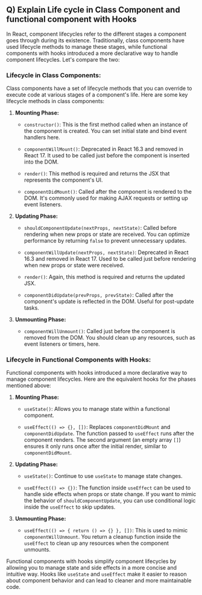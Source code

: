 ## Q) Explain Life cycle in Class Component and functional component with Hooks

In React, component lifecycles refer to the different stages a component goes through during its existence. Traditionally, class components have used lifecycle methods to manage these stages, while functional components with hooks introduced a more declarative way to handle component lifecycles. Let's compare the two:

### Lifecycle in Class Components:

Class components have a set of lifecycle methods that you can override to execute code at various stages of a component's life. Here are some key lifecycle methods in class components:

1. **Mounting Phase:**

   - `constructor()`: This is the first method called when an instance of the component is created. You can set initial state and bind event handlers here.

   - `componentWillMount()`: Deprecated in React 16.3 and removed in React 17. It used to be called just before the component is inserted into the DOM.

   - `render()`: This method is required and returns the JSX that represents the component's UI.

   - `componentDidMount()`: Called after the component is rendered to the DOM. It's commonly used for making AJAX requests or setting up event listeners.

2. **Updating Phase:**

   - `shouldComponentUpdate(nextProps, nextState)`: Called before rendering when new props or state are received. You can optimize performance by returning `false` to prevent unnecessary updates.

   - `componentWillUpdate(nextProps, nextState)`: Deprecated in React 16.3 and removed in React 17. Used to be called just before rendering when new props or state were received.

   - `render()`: Again, this method is required and returns the updated JSX.

   - `componentDidUpdate(prevProps, prevState)`: Called after the component's update is reflected in the DOM. Useful for post-update tasks.

3. **Unmounting Phase:**

   - `componentWillUnmount()`: Called just before the component is removed from the DOM. You should clean up any resources, such as event listeners or timers, here.

### Lifecycle in Functional Components with Hooks:

Functional components with hooks introduced a more declarative way to manage component lifecycles. Here are the equivalent hooks for the phases mentioned above:

1. **Mounting Phase:**

   - `useState()`: Allows you to manage state within a functional component.

   - `useEffect(() => {}, [])`: Replaces `componentDidMount` and `componentDidUpdate`. The function passed to `useEffect` runs after the component renders. The second argument (an empty array `[]`) ensures it only runs once after the initial render, similar to `componentDidMount`.

2. **Updating Phase:**

   - `useState()`: Continue to use `useState` to manage state changes.

   - `useEffect(() => {})`: The function inside `useEffect` can be used to handle side effects when props or state change. If you want to mimic the behavior of `shouldComponentUpdate`, you can use conditional logic inside the `useEffect` to skip updates.

3. **Unmounting Phase:**

   - `useEffect(() => { return () => {} }, [])`: This is used to mimic `componentWillUnmount`. You return a cleanup function inside the `useEffect` to clean up any resources when the component unmounts.

Functional components with hooks simplify component lifecycles by allowing you to manage state and side effects in a more concise and intuitive way. Hooks like `useState` and `useEffect` make it easier to reason about component behavior and can lead to cleaner and more maintainable code.